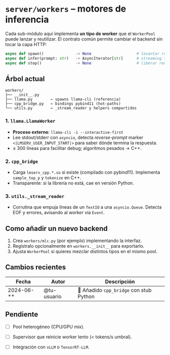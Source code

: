 # `server/workers` – motores de inferencia

Cada sub-módulo aquí implementa **un tipo de worker** que el
`WorkerPool` puede lanzar y reutilizar.  El contrato común
permite cambiar el backend sin tocar la capa HTTP:

```python
async def spawn()              -> None                    # levantar recurso
async def infer(prompt: str)   -> AsyncIterator[str]      # streaming tokens
async def stop()               -> None                    # liberar recurso
````

## Árbol actual

```
workers/
├── __init__.py
├── llama.py        ← spawns llama-cli (referencia)
├── cpp_bridge.py   ← bindings pybind11 (hot-paths)
└── utils.py        ← _stream_reader y helpers compartidos
```

### 1. `llama.LlamaWorker`

* **Proceso externo**: `llama-cli -i --interactive-first`
* Lee stdout/stderr con `asyncio`, detecta *reverse-prompt* marker
  `<|LMSERV_USER_INPUT_START|>` para saber dónde termina la respuesta.
* ≤ 300 líneas para facilitar debug; algoritmos pesados → C++.

### 2. `cpp_bridge`

* Carga `lmserv_cpp.*.so` si existe (compilado con pybind11).
  Implementa `sample_top_p` y `tokenize` en C++.
* Transparente: si la librería no está, cae en versión Python.

### 3. `utils._stream_reader`

* Corrutina que empuja líneas de un `TextIO` a una `asyncio.Queue`.
  Detecta EOF y errores, avisando al *worker* vía `Event`.

## Como añadir un nuevo backend

1. Crea `workers/mlc.py` (por ejemplo) implementando la interfaz.
2. Regístralo opcionalmente en `workers.__init__` para exportarlo.
3. Ajusta `WorkerPool` si quieres mezclar distintos tipos en el mismo pool.

## Cambios recientes

| Fecha        | Autor       | Descripción                             |
| ------------ | ----------- | --------------------------------------- |
| 2024-06-\*\* | @tu-usuario | 🚀 Añadido `cpp_bridge` con stub Python |

## Pendiente

* [ ] Pool heterogéneo (CPU/GPU mix).
* [ ] Supervisor que reinicie worker lento (< tokens/s umbral).
* [ ] Integración con `vLLM` o `TensorRT-LLM`.

